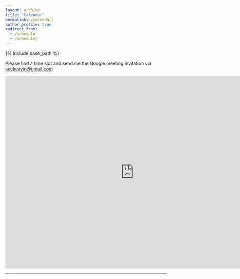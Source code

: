 ```yaml
---
layout: archive
title: "Calendar"
permalink: /calendar/
author_profile: true
redirect_from:
  - /schedule
  - /schedule/
---
```


{% include base_path %}

<script src="https://polyfill.io/v3/polyfill.min.js?features=es6"></script>
<script id="MathJax-script" async src="https://cdn.jsdelivr.net/npm/mathjax@3/es5/tex-mml-chtml.js"></script>
<script>
MathJax = {
  tex: {
    inlineMath: [['$', '$']],
    processEscapes: true
  }
};
</script>

Please find a time slot and send me the Google meeting invitation via seckexyin@gmail.com

<iframe src="https://calendar.google.com/calendar/embed?height=600&wkst=2&bgcolor=%23ffffff&ctz=Asia%2FHong_Kong&showTitle=0&showNav=1&showTz=1&showCalendars=0&showTabs=0&showPrint=0&mode=WEEK&title=Yuwei%20Yin&src=c2Vja2V4eWluQGdtYWlsLmNvbQ&color=%23039BE5" style="border-width:0" width="800" height="600" frameborder="0" scrolling="no"></iframe>

---
